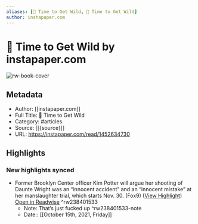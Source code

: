 ```yaml
---
aliases: [🏒 Time to Get Wild, 🏒 Time to Get Wild]
author: instapaper.com
---
```

# 🏒 Time to Get Wild by instapaper.com

![rw-book-cover](https://readwise-assets.s3.amazonaws.com/static/images/article1.be68295a7e40.png)

## Metadata
- Author: [[instapaper.com]]
- Full Title: 🏒 Time to Get Wild
- Category: #articles
- Source: [[{source}]]
- URL: https://instapaper.com/read/1452634730

## Highlights
### New highlights synced
- Former Brooklyn Center officer Kim Potter will argue her shooting of Daunte Wright was an “innocent accident” and an “innocent mistake” at her manslaughter trial, which starts Nov. 30. (Fox9) ([View Highlight](https://instapaper.com/read/1452634730/17728331)) [Open in Readwise](https://readwise.io/open/238401533) ^rw238401533
    - Note: That’s just fucked up ^rw238401533-note
    - Date:: [[October 15th, 2021, Friday]]

